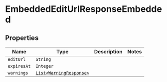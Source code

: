 

# EmbeddedEditUrlResponseEmbedded



## Properties

Name | Type | Description | Notes
------------ | ------------- | ------------- | -------------
| `editUrl` | ```String``` |    |  |
| `expiresAt` | ```Integer``` |    |  |
| `warnings` | [```List<WarningResponse>```](WarningResponse.md) |    |  |



